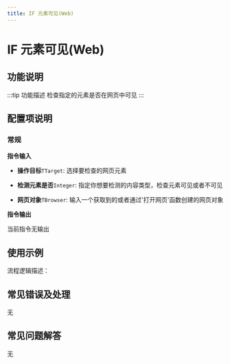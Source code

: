 ```yaml
---
title: IF 元素可见(Web)
---
```


# IF 元素可见(Web)

## 功能说明

:::tip 功能描述
检查指定的元素是否在网页中可见
:::

## 配置项说明

### 常规

**指令输入**

- **操作目标**`TTarget`: 选择要检查的网页元素

- **检测元素是否**`Integer`: 指定你想要检测的内容类型，检查元素可见或者不可见

- **网页对象**`TBrowser`: 输入一个获取到的或者通过'打开网页'函数创建的网页对象


**指令输出**

当前指令无输出

## 使用示例

流程逻辑描述：

## 常见错误及处理

无

## 常见问题解答

无

